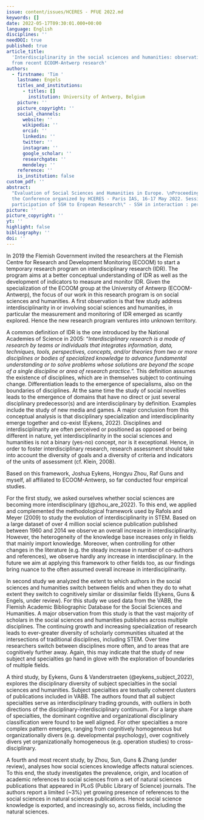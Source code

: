 ```yaml
---
issue: content/issues/HCERES - PFUE 2022.md
keywords: []
date: 2022-05-17T09:30:01.000+00:00
language: English
disciplines: ''
needDOI: true
published: true
article_title:
  'Interdisciplinarity in the social sciences and humanities: observations
  from recent ECOOM-Antwerp research'
authors:
  - firstname: 'Tim '
    lastname: Engels
    titles_and_institutions:
      - titles: []
        institution: University of Antwerp, Belgium
    picture: ''
    picture_copyright: ''
    social_channels:
      website: ''
      wikipedia: ''
      orcid: ''
      linkedin: ''
      twitter: ''
      instagram: ''
      google_scholar: ''
      researchgate: ''
      mendeley: ''
    reference: ''
    is_institution: false
custom_pdf: ''
abstract:
  "Evaluation of Social Sciences and Humanities in Europe. \nProceedings of
  the Conference organized by HCERES - Paris IAS, 16-17 May 2022. Session 3 \"The
  participation of SSH to Eropean Research\" - SSH in interaction : perspectives"
picture: ''
picture_copyright: ''
yt: ''
highlight: false
bibliography: ''
doi: ''
---
```


In 2019 the Flemish Government invited the researchers at the Flemish Centre for Research and Development Monitoring (ECOOM) to start a temporary research program on interdisciplinary research (IDR). The program aims at a better conceptual understanding of IDR as well as the development of indicators to measure and monitor IDR. Given the specialization of the ECOOM group at the University of Antwerp (ECOOM-Antwerp), the focus of our work in this research program is on social sciences and humanities. A first observation is that few study address interdisciplinarity in or involving social sciences and humanities, in particular the measurement and monitoring of IDR emerged as scantly explored. Hence the new research program ventures into unknown territory.

A common definition of IDR is the one introduced by the National Academies of Science in 2005: “_Interdisciplinary research is a mode of research by teams or individuals that integrates information, data, techniques, tools, perspectives, concepts, and/or theories from two or more disciplines or bodies of specialized knowledge to advance fundamental understanding or to solve problems whose solutions are beyond the scope of a single discipline or area of research practice.”._ This definition assumes the existence of disciplines, which are in themselves subject to continuing change. Differentiation leads to the emergence of specialisms, also on the boundaries of disciplines. At the same time the study of social novelties leads to the emergence of domains that have no direct or just several disciplinary predecessor(s) and are interdisciplinary by definition. Examples include the study of new media and games. A major conclusion from this conceptual analysis is that disciplinary specialization and interdisciplinarity emerge together and co-exist (Eykens, 2022). Disciplines and interdisciplinarity are often perceived or positioned as opposed or being different in nature, yet interdisciplinarity in the social sciences and humanities is not a binary (yes-no) concept, nor is it exceptional. Hence, in order to foster interdisciplinary research, research assessment should take into account the diversity of goals and a diversity of criteria and indicators of the units of assessment (cf. Klein, 2008).

Based on this framework, Joshua Eykens, Hongyu Zhou, Raf Guns and myself, all affiliated to ECOOM-Antwerp, so far conducted four empirical studies.

For the first study, we asked ourselves whether social sciences are becoming more interdisciplinary (@zhou_are_2022). To this end, we applied and complemented the methodological framework used by Rafols and Meyer (2009) to study the evolution of interdisciplinarity in STEM. Based on a large dataset of over 4 million social science publication published between 1960 and 2014 we observe an overall increase in interdisciplinarity. However, the heterogeneity of the knowledge base increases only in fields that mainly import knowledge. Moreover, when controlling for other changes in the literature (e.g. the steady increase in number of co-authors and references), we observe hardly any increase in interdisciplinary. In the future we aim at applying this framework to other fields too, as our findings bring nuance to the often assumed overall increase in interdisciplinarity.

In second study we analyzed the extent to which authors in the social sciences and humanities switch between fields and when they do to what extent they switch to cognitively similar or dissimilar fields (Eykens, Guns & Engels, under review). For this study we used data from the VABB, the Flemish Academic Bibliographic Database for the Social Sciences and Humanities. A major observation from this study is that the vast majority of scholars in the social sciences and humanities publishes across multiple disciplines. The continuing growth and increasing specialization of research leads to ever-greater diversity of scholarly communities situated at the intersections of traditional disciplines, including STEM. Over time researchers switch between disciplines more often, and to areas that are cognitively further away. Again, this may indicate that the study of new subject and specialties go hand in glove with the exploration of boundaries of multiple fields.

A third study, by Eykens, Guns & Vanderstraeten (@eykens_subject_2022), explores the disciplinary diversity of subject specialties in the social sciences and humanities. Subject specialties are textually coherent clusters of publications included in VABB. The authors found that all subject specialties serve as interdisciplinary trading grounds, with outliers in both directions of the disciplinary-interdisciplinary continuum. For a large share of specialties, the dominant cognitive and organizational disciplinary classification were found to be well aligned. For other specialties a more complex pattern emerges, ranging from cognitively homogeneous but organizationally divers (e.g. developmental psychology), over cognitively divers yet organizationally homogeneous (e.g. operation studies) to cross-disciplinary.

A fourth and most recent study, by Zhou, Sun, Guns & Zhang (under review), analyses how social sciences knowledge affects natural sciences. To this end, the study investigates the prevalence, origin, and location of academic references to social sciences from a set of natural sciences publications that appeared in PLoS (Public Library of Science) journals. The authors report a limited (\~3%) yet growing presence of references to the social sciences in natural sciences publications. Hence social science knowledge is exported, and increasingly so, across fields, including the natural sciences.
